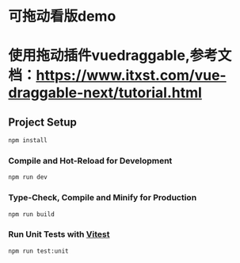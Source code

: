 # 可拖动看版demo
# 使用拖动插件vuedraggable,参考文档：https://www.itxst.com/vue-draggable-next/tutorial.html


## Project Setup

```sh
npm install
```

### Compile and Hot-Reload for Development

```sh
npm run dev
```

### Type-Check, Compile and Minify for Production

```sh
npm run build
```

### Run Unit Tests with [Vitest](https://vitest.dev/)

```sh
npm run test:unit
```
